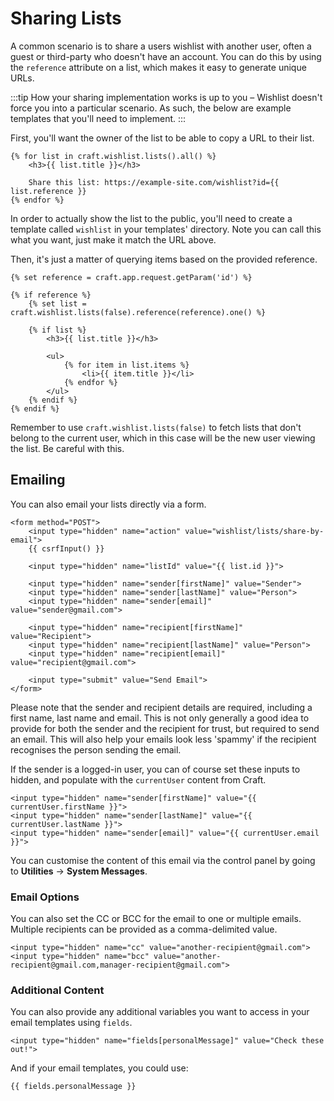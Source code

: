 # Sharing Lists
A common scenario is to share a users wishlist with another user, often a guest or third-party who doesn't have an account. You can do this by using the `reference` attribute on a list, which makes it easy to generate unique URLs.

:::tip
How your sharing implementation works is up to you – Wishlist doesn't force you into a particular scenario. As such, the below are example templates that you'll need to implement.
:::

First, you'll want the owner of the list to be able to copy a URL to their list.

```twig
{% for list in craft.wishlist.lists().all() %}
    <h3>{{ list.title }}</h3>

    Share this list: https://example-site.com/wishlist?id={{ list.reference }}
{% endfor %}
```

In order to actually show the list to the public, you'll need to create a template called `wishlist` in your templates' directory. Note you can call this what you want, just make it match the URL above.

Then, it's just a matter of querying items based on the provided reference.

```twig
{% set reference = craft.app.request.getParam('id') %}

{% if reference %}
    {% set list = craft.wishlist.lists(false).reference(reference).one() %}

    {% if list %}
        <h3>{{ list.title }}</h3>

        <ul>
            {% for item in list.items %}
                <li>{{ item.title }}</li>
            {% endfor %}
        </ul>
    {% endif %}
{% endif %}
```

Remember to use `craft.wishlist.lists(false)` to fetch lists that don't belong to the current user, which in this case will be the new user viewing the list. Be careful with this.

## Emailing

You can also email your lists directly via a form.

```twig
<form method="POST">
    <input type="hidden" name="action" value="wishlist/lists/share-by-email">
    {{ csrfInput() }}

    <input type="hidden" name="listId" value="{{ list.id }}">

    <input type="hidden" name="sender[firstName]" value="Sender">
    <input type="hidden" name="sender[lastName]" value="Person">
    <input type="hidden" name="sender[email]" value="sender@gmail.com">

    <input type="hidden" name="recipient[firstName]" value="Recipient">
    <input type="hidden" name="recipient[lastName]" value="Person">
    <input type="hidden" name="recipient[email]" value="recipient@gmail.com">

    <input type="submit" value="Send Email">
</form>
```

Please note that the sender and recipient details are required, including a first name, last name and email. This is not only generally a good idea to provide for both the sender and the recipient for trust, but required to send an email. This will also help your emails look less 'spammy' if the recipient recognises the person sending the email.

If the sender is a logged-in user, you can of course set these inputs to hidden, and populate with the `currentUser` content from Craft.

```twig
<input type="hidden" name="sender[firstName]" value="{{ currentUser.firstName }}">
<input type="hidden" name="sender[lastName]" value="{{ currentUser.lastName }}">
<input type="hidden" name="sender[email]" value="{{ currentUser.email }}">
```

You can customise the content of this email via the control panel by going to **Utilities** → **System Messages**.

### Email Options
You can also set the CC or BCC for the email to one or multiple emails. Multiple recipients can be provided as a comma-delimited value.

```twig
<input type="hidden" name="cc" value="another-recipient@gmail.com">
<input type="hidden" name="bcc" value="another-recipient@gmail.com,manager-recipient@gmail.com">
```

### Additional Content
You can also provide any additional variables you want to access in your email templates using `fields`.

```twig
<input type="hidden" name="fields[personalMessage]" value="Check these out!">
```

And if your email templates, you could use:

```twig
{{ fields.personalMessage }}
```
